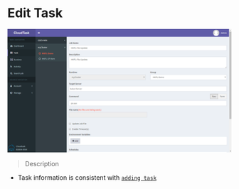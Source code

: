 # Edit Task

![Edit Task](_media/edit_task.png)

> Description

- Task information is consistent with [`adding task`](add-task.md)
